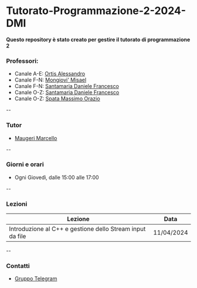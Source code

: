 # Tutorato-Programmazione-2-2024-DMI

**Questo repository è stato creato per gestire il tutorato di programmazione 2**

### Professori:
- Canale A-E: <a href="https://web.dmi.unict.it/corsi/l-31/docenti/uid.bkVjTFlvU2pzNjRPUERoS0sxYmpacHJLam1SM2RrQS92R3NybUlHZUpUVT0=">Ortis Alessandro</a>
- Canale F-N: <a href="https://web.dmi.unict.it/corsi/l-31/docenti/uid.ZFBadEZlOHg0eVNnKzZzcnk2ZkNwSnJLam1SM2RrQS92R3NybUlHZUpUVT0=">Mongiovi' Misael</a>
- Canale F-N: <a href="https://web.dmi.unict.it/corsi/l-31/docenti/uid.QmtzRkxKcG12Q1JtbmVtTWpkOUxENXJLam1SM2RrQS92R3NybUlHZUpUVT0=">Santamaria Daniele Francesco</a>
- Canale O-Z: <a href="https://web.dmi.unict.it/corsi/l-31/docenti/uid.QmtzRkxKcG12Q1JtbmVtTWpkOUxENXJLam1SM2RrQS92R3NybUlHZUpUVT0=">Santamaria Daniele Francesco</a>
- Canale O-Z: <a href="https://web.dmi.unict.it/corsi/l-31/docenti/uid.dGtoVEZIa3JJb3kxTW1UOFp4T3dZWnJLam1SM2RrQS92R3NybUlHZUpUVT0=">Spata Massimo Orazio</a>

--

### Tutor
- <a href="https://marcellomaugeri.github.io/en/">Maugeri Marcello</a>

--

### Giorni e orari
- Ogni Giovedì, dalle 15:00 alle 17:00

--

### Lezioni

 <div class="scrollable">

| Lezione                                                   | Data       |
| --------------------------------------------------------- | ---------- |
| Introduzione al C++ e gestione dello Stream input da file | 11/04/2024 |

--

</div>

### Contatti
- <a href="https://t.me/+CmBdQcu1bVhiMDA0">Gruppo Telegram</a>
